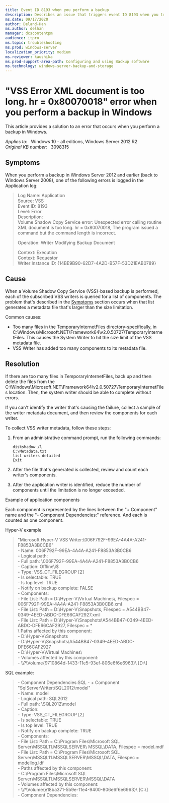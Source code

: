 ```yaml
---
title: Event ID 8193 when you perform a backup
description: Describes an issue that triggers event ID 8193 when you try to perform a VSS backup in Windows Server 2012 and earlier versions of Windows. A resolution is provided.
ms.date: 09/17/2020
author: Deland-Han 
ms.author: delhan
manager: dcscontentpm
audience: itpro
ms.topic: troubleshooting
ms.prod: windows-server
localization_priority: medium
ms.reviewer: kaushika
ms.prod-support-area-path: Configuring and using Backup software
ms.technology: windows-server-backup-and-storage
---
```

# "VSS Error XML document is too long. hr = 0x80070018" error when you perform a backup in Windows

This article provides a solution to an error that occurs when you perform a backup in Windows.

_Applies to:_ &nbsp; Windows 10 - all editions, Windows Server 2012 R2  
_Original KB number:_ &nbsp; 3098315

## Symptoms

When you perform a backup in Windows Server 2012 and earlier (back to Windows Server 2008), one of the following errors is logged in the Application log:

> Log Name: Application  
Source: VSS  
Event ID: 8193  
Level: Error  
Description:  
Volume Shadow Copy Service error: Unexpected error calling routine  
XML document is too long. hr = 0x80070018, The program issued a command but the command length is incorrect.  
>
> Operation: Writer Modifying Backup Document
>
> Context: Execution  
Context: Requestor  
Writer Instance ID: {14BE9B90-62D7-4A2D-B57F-53D21EAB0789}

## Cause

When a Volume Shadow Copy Service (VSS)-based backup is performed, each of the subscribed VSS writers is queried for a list of components. The problem that's described in the [Symptoms](#symptoms) section occurs when that list generates a metadata file that's larger than the size limitation.

Common causes:

- Too many files in the TemporaryInternetFiles directory-specifically, in C:\\Windows\\Microsoft.NET\\Framework64\\v2.0.50727\\TemporaryInternetFiles. This causes the System Writer to hit the size limit of the VSS metadata file.
- VSS Writer has added too many components to its metadata file.

## Resolution

If there are too many files in TemporaryInternetFiles, back up and then delete the files from the C:\\Windows\\Microsoft.NET\\Framework64\\v2.0.50727\\TemporaryInternetFiles location. Then, the system writer should be able to complete without errors.

If you can't identify the writer that's causing the failure, collect a sample of the writer metadata document, and then review the components for each writer.

To collect VSS writer metadata, follow these steps:

1. From an administrative command prompt, run the following commands:

    ```console
    diskshadow /l
    C:\Metadata.txt
    list writers detailed
    Exit
    ```

2. After the file that's generated is collected, review and count each writer's components.
3. After the application writer is identified, reduce the number of components until the limitation is no longer exceeded.

Example of application components

Each component is represented by the lines between the "+ Component" name and the "- Component Dependencies:" reference. And each is counted as one component.

Hyper-V example

> "Microsoft Hyper-V VSS Writer:\006F792F-99EA-4A4A-A241-F8853A3B0CB6"  
\- Name: 006F792F-99EA-4A4A-A241-F8853A3B0CB6  
\- Logical path:  
\- Full path: \\006F792F-99EA-4A4A-A241-F8853A3B0CB6  
\- Caption: Offline\\i$  
\- Type: VSS_CT_FILEGROUP [2]  
\- Is selectable: TRUE  
\- Is top level: TRUE  
\- Notify on backup complete: FALSE  
\- Components:  
\- File List: Path = D:\\Hyper-V\\Virtual Machines\\, Filespec = 006F792F-99EA-4A4A-A241-F8853A3B0CB6.xml  
\- File List: Path = D:\\Hyper-V\Snapshots, Filespec = A544BB47-0349-4EED-ABDC-DFE66CAF2927.xml  
\- File List: Path = D:\\Hyper-V\\Snapshots\\A544BB47-0349-4EED-ABDC-DFE66CAF2927, Filespec = *  
\ Paths affected by this component:  
\- D:\\Hyper-V\\Snapshots  
\- D:\\Hyper-V\\Snapshots\\A544BB47-0349-4EED-ABDC-DFE66CAF2927  
\- D:\\Hyper-V\\Virtual Machines\\  
\- Volumes affected by this component:  
\- \\\\?\\Volume{9710864d-1433-11e5-93ef-806e6f6e6963}\\ [D:\\]

SQL example:

> \- Component Dependencies:SQL - + Component "SqlServerWriter:\\SQL2012\\model"  
\- Name: model  
\- Logical path: SQL2012  
\- Full path: \\SQL2012\\model  
\- Caption:  
\- Type: VSS_CT_FILEGROUP [2]  
\- Is selectable: TRUE  
\- Is top level: TRUE  
\- Notify on backup complete: TRUE  
\- Components:  
\- File List: Path = C:\\Program Files\\Microsoft SQL Server\\MSSQL11.MSSQLSERVER\\ MSSQL\DATA, Filespec = model.mdf  
\- File List: Path = C:\\Program Files\\Microsoft SQL Server\\MSSQL11.MSSQLSERVER\\MSSQL\\DATA, Filespec = modellog.ldf  
\- Paths affected by this component:  
\- C:\\Program Files\\Microsoft SQL Server\\MSSQL11.MSSQLSERVER\\MSSQL\\DATA  
\- Volumes affected by this component:  
\- \\\\?\\Volume{e18ba371-5b9e-11e4-9400-806e6f6e6963}\\ [C:\\]  
\- Component Dependencies:
